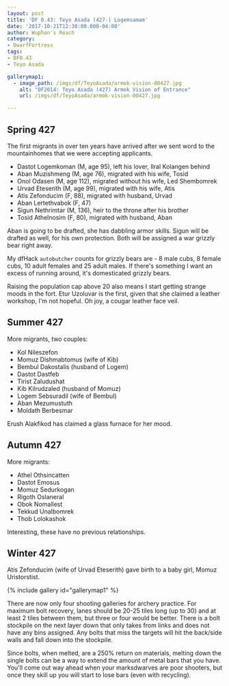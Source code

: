 ```yaml
---
layout: post
title: 'DF 0.43: Teyo Asada (427-) Logemsamam'
date: '2017-10-21T12:30:00.000-04:00'
author: Wuphon's Reach
category:
- DwarfFortress
tags:
- DF0.43
- Teyo Asada

gallerymap1:
  - image_path: /imgs/df/TeyoAsada/armok-vision-00427.jpg
    alt: "DF2014: Teyo Asada (427) Armok Vision of Entrance"
    url: /imgs/df/TeyoAsada/armok-vision-00427.jpg

---
```


## Spring 427

The first migrants in over ten years have arrived after we sent word to the mountainhomes that we were accepting applicants.

- Dastot Logemkoman (M, age 95), left his lover, Ilral Kolangen behind
- Aban Muzishmeng (M, age 76), migrated with his wife, Tosid
- Onol Odasen (M, age 112), migrated without his wife, Led Shembomrek
- Urvad Eteserith (M, age 99), migrated with his wife, Atis
- Atis Zefonducim (F, 88), migrated with husband, Urvad
- Aban Lertethvabok (F, 47)
- Sigun Nethrimtar (M, 136), heir to the throne after his brother
- Tosid Athelnosim (F, 80), migrated with husband, Aban

Aban is going to be drafted, she has dabbling armor skills.  Sigun will be drafted as well, for his own protection.  Both will be assigned a war grizzly bear right away.

My dfHack `autobutcher` counts for grizzly bears are - 8 male cubs, 8 female cubs, 10 adult females and 25 adult males.  If there's something I want an excess of running around, it's domesticated grizzly bears.

Raising the population cap above 20 also means I start getting strange moods in the fort.  Etur Uzoluvar is the first, given that she claimed a leather workshop, I'm not hopeful.  Oh joy, a cougar leather face veil.

## Summer 427

More migrants, two couples:

- Kol Nileszefon
- Momuz Dishmabtomus (wife of Kib)
- Bembul Dakostalis (husband of Logem)
- Dastot Dastfeb
- Tirist Zaludushat
- Kib Kilrudzaled (husband of Momuz)
- Logem Sebsuradil (wife of Bembul)
- Aban Mezumustuth
- Moldath Berbesmar

Erush Alakfikod has claimed a glass furnace for her mood.

## Autumn 427

More migrants:

- Athel Othsincatten
- Dastot Emosus
- Momuz Sedurkogan
- Rigoth Oslaneral
- Obok Nomallest
- Tekkud Unalbomrek
- Thob Lolokashok

Interesting, these have no previous relationships.

## Winter 427

Atis Zefonducim (wife of Urvad Eteserith) gave birth to a baby girl, Momuz Uristorstist.

{% include gallery id="gallerymap1" %}

There are now only four shooting galleries for archery practice.  For maximum bolt recovery, lanes should be 20-25 tiles long (up to 30) and at least 2 tiles between them, but three or four would be better.  There is a bolt stockpile on the next layer down that only takes from links and does not have any bins assigned.  Any bolts that miss the targets will hit the back/side walls and fall down into the stockpile.

Since bolts, when melted, are a 250% return on materials, melting down the single bolts can be a way to extend the amount of metal bars that you have.  You'll come out way ahead when your marksdwarves are poor shooters, but once they skill up you will start to lose bars (even with recycling).





